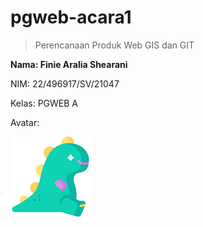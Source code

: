 # pgweb-acara1
>Perencanaan Produk Web GIS dan GIT

**Nama: Finie Aralia Shearani**

NIM: 22/496917/SV/21047

Kelas: PGWEB A

Avatar: 

![Avatar](image/dino.png)